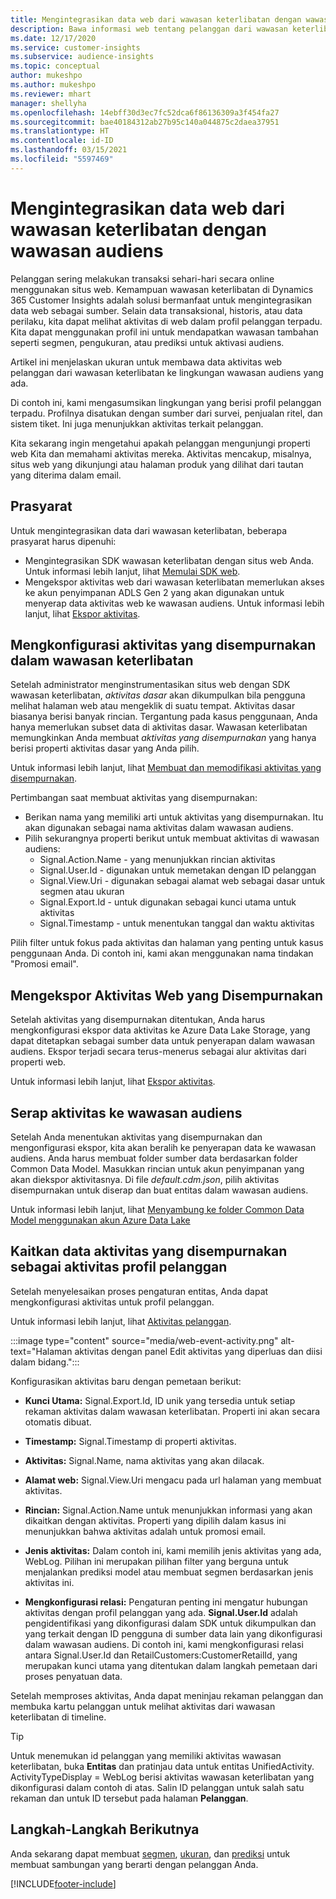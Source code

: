 ```yaml
---
title: Mengintegrasikan data web dari wawasan keterlibatan dengan wawasan audiens
description: Bawa informasi web tentang pelanggan dari wawasan keterlibatan ke wawasan audiens.
ms.date: 12/17/2020
ms.service: customer-insights
ms.subservice: audience-insights
ms.topic: conceptual
author: mukeshpo
ms.author: mukeshpo
ms.reviewer: mhart
manager: shellyha
ms.openlocfilehash: 14ebff30d3ec7fc52dca6f86136309a3f454fa27
ms.sourcegitcommit: bae40184312ab27b95c140a044875c2daea37951
ms.translationtype: HT
ms.contentlocale: id-ID
ms.lasthandoff: 03/15/2021
ms.locfileid: "5597469"
---
```

# <a name="integrate-web-data-from-engagement-insights-with-audience-insights"></a>Mengintegrasikan data web dari wawasan keterlibatan dengan wawasan audiens

Pelanggan sering melakukan transaksi sehari-hari secara online menggunakan situs web. Kemampuan wawasan keterlibatan di Dynamics 365 Customer Insights adalah solusi bermanfaat untuk mengintegrasikan data web sebagai sumber. Selain data transaksional, historis, atau data perilaku, kita dapat melihat aktivitas di web dalam profil pelanggan terpadu. Kita dapat menggunakan profil ini untuk mendapatkan wawasan tambahan seperti segmen, pengukuran, atau prediksi untuk aktivasi audiens.

Artikel ini menjelaskan ukuran untuk membawa data aktivitas web pelanggan dari wawasan keterlibatan ke lingkungan wawasan audiens yang ada.

Di contoh ini, kami mengasumsikan lingkungan yang berisi profil pelanggan terpadu. Profilnya disatukan dengan sumber dari survei, penjualan ritel, dan sistem tiket. Ini juga menunjukkan aktivitas terkait pelanggan. 

Kita sekarang ingin mengetahui apakah pelanggan mengunjungi properti web Kita dan memahami aktivitas mereka. Aktivitas mencakup, misalnya, situs web yang dikunjungi atau halaman produk yang dilihat dari tautan yang diterima dalam email.

## <a name="prerequisites"></a>Prasyarat

Untuk mengintegrasikan data dari wawasan keterlibatan, beberapa prasyarat harus dipenuhi: 

- Mengintegrasikan SDK wawasan keterlibatan dengan situs web Anda. Untuk informasi lebih lanjut, lihat [Memulai SDK web](../engagement-insights/instrument-website.md).
- Mengekspor aktivitas web dari wawasan keterlibatan memerlukan akses ke akun penyimpanan ADLS Gen 2 yang akan digunakan untuk menyerap data aktivitas web ke wawasan audiens. Untuk informasi lebih lanjut, lihat [Ekspor aktivitas](../engagement-insights/export-events.md).

## <a name="configure-refined-events-in-engagement-insights"></a>Mengkonfigurasi aktivitas yang disempurnakan dalam wawasan keterlibatan

Setelah administrator menginstrumentasikan situs web dengan SDK wawasan keterlibatan, *aktivitas dasar* akan dikumpulkan bila pengguna melihat halaman web atau mengeklik di suatu tempat. Aktivitas dasar biasanya berisi banyak rincian. Tergantung pada kasus penggunaan, Anda hanya memerlukan subset data di aktivitas dasar. Wawasan keterlibatan memungkinkan Anda membuat *aktivitas yang disempurnakan* yang hanya berisi properti aktivitas dasar yang Anda pilih.     

Untuk informasi lebih lanjut, lihat [Membuat dan memodifikasi aktivitas yang disempurnakan](../engagement-insights/refined-events.md).

Pertimbangan saat membuat aktivitas yang disempurnakan: 

- Berikan nama yang memiliki arti untuk aktivitas yang disempurnakan. Itu akan digunakan sebagai nama aktivitas dalam wawasan audiens.
- Pilih sekurangnya properti berikut untuk membuat aktivitas di wawasan audiens: 
    - Signal.Action.Name - yang menunjukkan rincian aktivitas
    - Signal.User.Id - digunakan untuk memetakan dengan ID pelanggan
    - Signal.View.Uri - digunakan sebagai alamat web sebagai dasar untuk segmen atau ukuran
    - Signal.Export.Id - untuk digunakan sebagai kunci utama untuk aktivitas <!-- system generated, do we need to list?-->
    - Signal.Timestamp - untuk menentukan tanggal dan waktu aktivitas

Pilih filter untuk fokus pada aktivitas dan halaman yang penting untuk kasus penggunaan Anda. Di contoh ini, kami akan menggunakan nama tindakan "Promosi email".

## <a name="export-the-refined-web-events"></a>Mengekspor Aktivitas Web yang Disempurnakan 

Setelah aktivitas yang disempurnakan ditentukan, Anda harus mengkonfigurasi ekspor data aktivitas ke Azure Data Lake Storage, yang dapat ditetapkan sebagai sumber data untuk penyerapan dalam wawasan audiens. Ekspor terjadi secara terus-menerus sebagai alur aktivitas dari properti web.

Untuk informasi lebih lanjut, lihat [Ekspor aktivitas](../engagement-insights/export-events.md).

## <a name="ingest-event-data-to-audience-insights"></a>Serap aktivitas ke wawasan audiens

Setelah Anda menentukan aktivitas yang disempurnakan dan mengonfigurasi ekspor, kita akan beralih ke penyerapan data ke wawasan audiens. Anda harus membuat folder sumber data berdasarkan folder Common Data Model. Masukkan rincian untuk akun penyimpanan yang akan diekspor aktivitasnya. Di file *default.cdm.json*, pilih aktivitas disempurnakan untuk diserap dan buat entitas dalam wawasan audiens.

Untuk informasi lebih lanjut, lihat [Menyambung ke folder Common Data Model menggunakan akun Azure Data Lake](connect-common-data-model.md)


## <a name="relate-refined-event-data-as-an-activity-of-a-customer-profile"></a>Kaitkan data aktivitas yang disempurnakan sebagai aktivitas profil pelanggan

Setelah menyelesaikan proses pengaturan entitas, Anda dapat mengkonfigurasi aktivitas untuk profil pelanggan.

Untuk informasi lebih lanjut, lihat [Aktivitas pelanggan](activities.md).

:::image type="content" source="media/web-event-activity.png" alt-text="Halaman aktivitas dengan panel Edit aktivitas yang diperluas dan diisi dalam bidang.":::

Konfigurasikan aktivitas baru dengan pemetaan berikut: 

- **Kunci Utama:** Signal.Export.Id, ID unik yang tersedia untuk setiap rekaman aktivitas dalam wawasan keterlibatan. Properti ini akan secara otomatis dibuat.

- **Timestamp:** Signal.Timestamp di properti aktivitas.

- **Aktivitas:** Signal.Name, nama aktivitas yang akan dilacak.

- **Alamat web:** Signal.View.Uri mengacu pada url halaman yang membuat aktivitas.

- **Rincian:** Signal.Action.Name untuk menunjukkan informasi yang akan dikaitkan dengan aktivitas. Properti yang dipilih dalam kasus ini menunjukkan bahwa aktivitas adalah untuk promosi email.

- **Jenis aktivitas:** Dalam contoh ini, kami memilih jenis aktivitas yang ada, WebLog. Pilihan ini merupakan pilihan filter yang berguna untuk menjalankan prediksi model atau membuat segmen berdasarkan jenis aktivitas ini.

- **Mengkonfigurasi relasi:** Pengaturan penting ini mengatur hubungan aktivitas dengan profil pelanggan yang ada. **Signal.User.Id** adalah pengidentifikasi yang dikonfigurasi dalam SDK untuk dikumpulkan dan yang terkait dengan ID pengguna di sumber data lain yang dikonfigurasi dalam wawasan audiens. Di contoh ini, kami mengkonfigurasi relasi antara Signal.User.Id dan RetailCustomers:CustomerRetailId, yang merupakan kunci utama yang ditentukan dalam langkah pemetaan dari proses penyatuan data.


Setelah memproses aktivitas, Anda dapat meninjau rekaman pelanggan dan membuka kartu pelanggan untuk melihat aktivitas dari wawasan keterlibatan di timeline. 

> [!TIP]
> Untuk menemukan id pelanggan yang memiliki aktivitas wawasan keterlibatan, buka **Entitas** dan pratinjau data untuk entitas UnifiedActivity. ActivityTypeDisplay = WebLog berisi aktivitas wawasan keterlibatan yang dikonfigurasi dalam contoh di atas. Salin ID pelanggan untuk salah satu rekaman dan untuk ID tersebut pada halaman **Pelanggan**.

## <a name="next-steps"></a>Langkah-Langkah Berikutnya

Anda sekarang dapat membuat [segmen](segments.md), [ukuran](measures.md), dan [prediksi](predictions.md) untuk membuat sambungan yang berarti dengan pelanggan Anda.


[!INCLUDE[footer-include](../includes/footer-banner.md)]